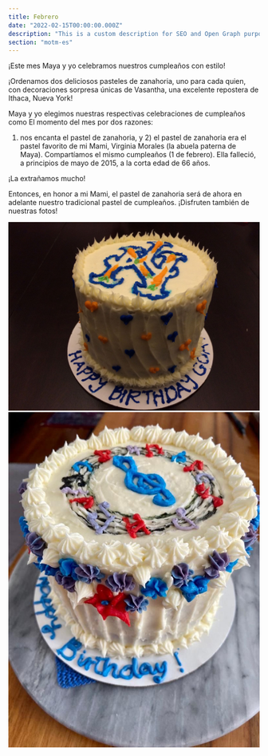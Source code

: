 ```yaml
---
title: Febrero
date: "2022-02-15T00:00:00.000Z"
description: "This is a custom description for SEO and Open Graph purposes, rather than the default generated excerpt. Simply add a description field to the frontmatter."
section: "motm-es"
---
```


¡Este mes Maya y yo celebramos nuestros cumpleaños con estilo!

¡Ordenamos dos deliciosos pasteles de zanahoria, uno para cada quien, con decoraciones sorpresa únicas de Vasantha, una excelente repostera de Ithaca, Nueva York!

Maya y yo elegimos nuestras respectivas celebraciones de cumpleaños como El momento del mes por dos razones:

1) nos encanta el pastel de zanahoria, y 2) el pastel de zanahoria era el pastel favorito de mi Mami, Virginia Morales (la abuela paterna de Maya). Compartíamos el mismo cumpleaños (1 de febrero). Ella falleció, a principios de mayo de 2015, a la corta edad de 66 años.

¡La extrañamos mucho!

Entonces, en honor a mi Mami, el pastel de zanahoria será de ahora en adelante nuestro tradicional pastel de cumpleaños.
¡Disfruten también de nuestras fotos!

![Cake](../images/feb22-1.jpeg)
![Cake](../images/feb22-2.jpeg)
